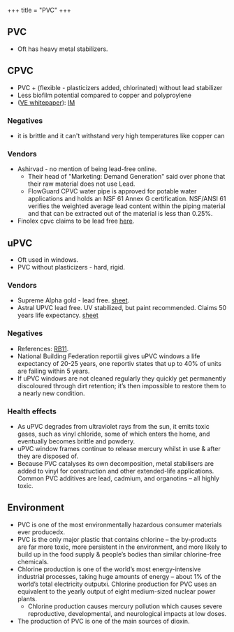 +++
title = "PVC"
+++

## PVC
- Oft has heavy metal stabilizers.

## CPVC 
- PVC + (flexible - plasticizers added, chlorinated) without lead stabilizer 
- Less biofilm potential compared to copper and polyproylene
- ([VE whitepaper](http://vikasecotech.com/whitepapers/Vikas_Ecotech_whitepaper_01.pdf)): [IM](https://dir.indiamart.com/search.mp?ss=lead+free+pvc+pipe&prdsrc=1)

### Negatives
- it is brittle and it can't withstand very high temperatures like copper can

### Vendors
- Ashirvad - no mention of being lead-free online.
  - Their head of "Marketing: Demand Generation" said over phone that their raw material does not use Lead.
  - FlowGuard CPVC water pipe is approved for potable water applications and holds an NSF 61 Annex G certification. NSF/ANSI 61 verifies the weighted average lead content within the piping material and that can be extracted out of the material is less than 0.25%. 
- Finolex cpvc claims to be lead free [here](https://www.finolexpipes.com/features-benefits-cpvc-pipes-fittings/).


## uPVC 
- Oft used in windows.
- PVC without plasticizers - hard, rigid.

### Vendors
- Supreme Alpha gold - lead free. [sheet](https://www.supreme.co.in/images/pdf/1-Aqua-Gold-Plumbing-System.pdf).
- Astral UPVC lead free. UV stabilized, but paint recommended. Claims 50 years life expectancy. [sheet](https://www.astralpipes.com/uploads/product_broucher/broucher_1571982971.pdf)

### Negatives
- References: [RB11](https://www.redbricks.org/2011/03/16/why-we-do-not-want-upvc-windows/).
- National Building Federation reportiii gives uPVC windows a life expectancy of 20-25 years, one reportiv states that up to 40% of units are failing within 5 years. 
- If uPVC windows are not cleaned regularly they quickly get permanently discoloured through dirt retention; it’s then impossible to restore them to a nearly new condition.

### Health effects
- As uPVC degrades from ultraviolet rays from the sun, it emits toxic gases, such as vinyl chloride, some of which enters the home, and eventually becomes brittle and powdery. 
- uPVC window frames continue to release mercury whilst in use & after they are disposed of.
- Because PVC catalyses its own decomposition, metal stabilisers are added to vinyl for construction and other extended-life applications. Common PVC additives are lead, cadmium, and organotins – all highly toxic.

## Environment 
- PVC is one of the most environmentally hazardous consumer materials ever producedx.
- PVC is the only major plastic that contains chlorine – the by-products are far more toxic, more persistent in the environment, and more likely to build up in the food supply & people’s bodies than similar chlorine-free chemicals.
- Chlorine production is one of the world’s most energy-intensive industrial processes, taking huge amounts of energy – about 1% of the world’s total electricity outputxi. Chlorine production for PVC uses an equivalent to the yearly output of eight medium-sized nuclear power plants.
  - Chlorine production causes mercury pollution which causes severe reproductive, developmental, and neurological impacts at low doses. 
- The production of PVC is one of the main sources of dioxin.
